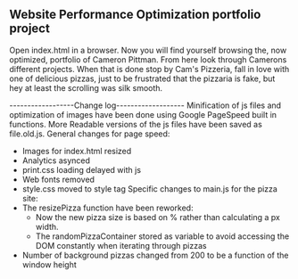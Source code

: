 ## Website Performance Optimization portfolio project

Open index.html in a browser. Now you will find yourself browsing the, now optimized, portfolio of Cameron Pittman. From here look through Camerons different projects. When that is done stop by Cam's Pizzeria, fall in love with one of delicious pizzas, just to be frustrated that the pizzaria is fake, but hey at least the scrolling was silk smooth.

------------------Change log-------------------
Minification of js files and optimization of images have been done using Google PageSpeed built in functions. More Readable versions of the js files have been saved as file.old.js.
General changes for page speed:
- Images for index.html resized
- Analytics asynced
- print.css loading delayed with js
- Web fonts removed
- style.css moved to style tag
Specific changes to main.js for the pizza site:
- The resizePizza function have been reworked:
	- Now the new pizza size is based on % rather than calculating a px width.
 	- The randomPizzaContainer stored as variable to avoid accessing the DOM constantly when iterating through pizzas
- Number of background pizzas changed from 200 to be a function of the window height